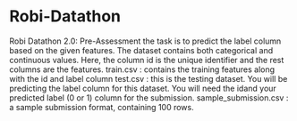 # Robi-Datathon
Robi Datathon 2.0: Pre-Assessment
the task is to predict the label column based on the given features. The dataset contains both categorical and continuous values. Here, the column id is the unique identifier and the rest columns are the features.
train.csv : contains the training features along with the id and label column
test.csv : this is the testing dataset. You will be predicting the label column for this dataset. You will need the idand your predicted label (0 or 1) column for the submission.
sample_submission.csv : a sample submission format, containing 100 rows.
